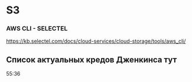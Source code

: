 # S3

### AWS CLI - SELECTEL
https://kb.selectel.com/docs/cloud-services/cloud-storage/tools/aws_cli/



## Список актуальных кредов Дженкинса тут
55:36

